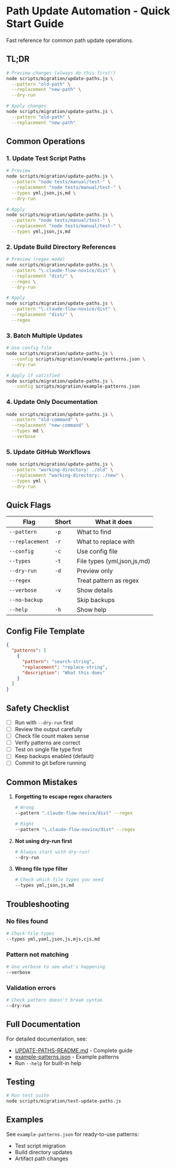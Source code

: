 # Path Update Automation - Quick Start Guide

Fast reference for common path update operations.

## TL;DR

```bash
# Preview changes (always do this first!)
node scripts/migration/update-paths.js \
  --pattern "old-path" \
  --replacement "new-path" \
  --dry-run

# Apply changes
node scripts/migration/update-paths.js \
  --pattern "old-path" \
  --replacement "new-path"
```

## Common Operations

### 1. Update Test Script Paths

```bash
# Preview
node scripts/migration/update-paths.js \
  --pattern "node tests/manual/test-" \
  --replacement "node tests/manual/test-" \
  --types yml,json,js,md \
  --dry-run

# Apply
node scripts/migration/update-paths.js \
  --pattern "node tests/manual/test-" \
  --replacement "node tests/manual/test-" \
  --types yml,json,js,md
```

### 2. Update Build Directory References

```bash
# Preview (regex mode)
node scripts/migration/update-paths.js \
  --pattern "\.claude-flow-novice/dist" \
  --replacement "dist/" \
  --regex \
  --dry-run

# Apply
node scripts/migration/update-paths.js \
  --pattern "\.claude-flow-novice/dist" \
  --replacement "dist/" \
  --regex
```

### 3. Batch Multiple Updates

```bash
# Use config file
node scripts/migration/update-paths.js \
  --config scripts/migration/example-patterns.json \
  --dry-run

# Apply if satisfied
node scripts/migration/update-paths.js \
  --config scripts/migration/example-patterns.json
```

### 4. Update Only Documentation

```bash
node scripts/migration/update-paths.js \
  --pattern "old-command" \
  --replacement "new-command" \
  --types md \
  --verbose
```

### 5. Update GitHub Workflows

```bash
node scripts/migration/update-paths.js \
  --pattern "working-directory: ./old" \
  --replacement "working-directory: ./new" \
  --types yml \
  --dry-run
```

## Quick Flags

| Flag | Short | What it does |
|------|-------|-------------|
| `--pattern` | `-p` | What to find |
| `--replacement` | `-r` | What to replace with |
| `--config` | `-c` | Use config file |
| `--types` | `-t` | File types (yml,json,js,md) |
| `--dry-run` | `-d` | Preview only |
| `--regex` | | Treat pattern as regex |
| `--verbose` | `-v` | Show details |
| `--no-backup` | | Skip backups |
| `--help` | `-h` | Show help |

## Config File Template

```json
{
  "patterns": [
    {
      "pattern": "search-string",
      "replacement": "replace-string",
      "description": "What this does"
    }
  ]
}
```

## Safety Checklist

- [ ] Run with `--dry-run` first
- [ ] Review the output carefully
- [ ] Check file count makes sense
- [ ] Verify patterns are correct
- [ ] Test on single file type first
- [ ] Keep backups enabled (default)
- [ ] Commit to git before running

## Common Mistakes

1. **Forgetting to escape regex characters**
   ```bash
   # Wrong
   --pattern ".claude-flow-novice/dist" --regex

   # Right
   --pattern "\.claude-flow-novice/dist" --regex
   ```

2. **Not using dry-run first**
   ```bash
   # Always start with dry-run!
   --dry-run
   ```

3. **Wrong file type filter**
   ```bash
   # Check which file types you need
   --types yml,json,js,md
   ```

## Troubleshooting

### No files found
```bash
# Check file types
--types yml,yaml,json,js,mjs,cjs,md
```

### Pattern not matching
```bash
# Use verbose to see what's happening
--verbose
```

### Validation errors
```bash
# Check pattern doesn't break syntax
--dry-run
```

## Full Documentation

For detailed documentation, see:
- [UPDATE-PATHS-README.md](./UPDATE-PATHS-README.md) - Complete guide
- [example-patterns.json](./example-patterns.json) - Example patterns
- Run `--help` for built-in help

## Testing

```bash
# Run test suite
node scripts/migration/test-update-paths.js
```

## Examples

See `example-patterns.json` for ready-to-use patterns:
- Test script migration
- Build directory updates
- Artifact path changes

